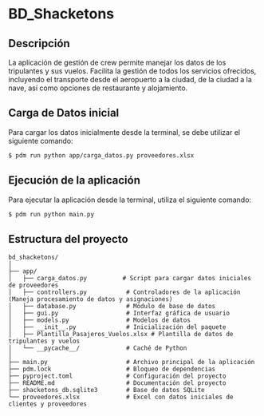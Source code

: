 # BD_Shacketons

## Descripción

La aplicación de gestión de crew permite manejar los datos de los tripulantes y sus vuelos. Facilita la gestión de todos los servicios ofrecidos, incluyendo el transporte desde el aeropuerto a la ciudad, de la ciudad a la nave, así como opciones de restaurante y alojamiento.

## Carga de Datos inicial

Para cargar los datos inicialmente desde la terminal, se debe utilizar el siguiente comando:

```bash
$ pdm run python app/carga_datos.py proveedores.xlsx
```

## Ejecución de la aplicación

Para ejecutar la aplicación desde la terminal, utiliza el siguiente comando:

```bash
$ pdm run python main.py
```

## Estructura del proyecto

```plaintext
bd_shacketons/
│
├── app/
│   ├── carga_datos.py          # Script para cargar datos iniciales de proveedores
│   ├── controllers.py           # Controladores de la aplicación (Maneja procesamiento de datos y asignaciones)
│   ├── database.py              # Módulo de base de datos
│   ├── gui.py                   # Interfaz gráfica de usuario
│   ├── models.py                # Modelos de datos
│   ├── __init__.py              # Inicialización del paquete
│   ├── Plantilla_Pasajeros_Vuelos.xlsx # Plantilla de datos de tripulantes y vuelos
│   └── __pycache__/             # Caché de Python
│
├── main.py                      # Archivo principal de la aplicación
├── pdm.lock                     # Bloqueo de dependencias
├── pyproject.toml               # Configuración del proyecto
├── README.md                    # Documentación del proyecto
├── shacketons_db.sqlite3        # Base de datos SQLite
└── proveedores.xlsx             # Excel con datos iniciales de clientes y proveedores       
```
